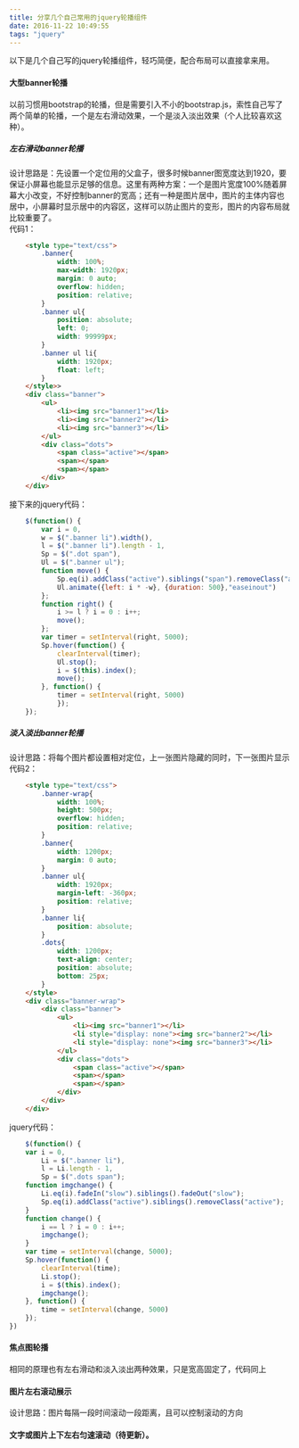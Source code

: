 ```yaml
---
title: 分享几个自己常用的jquery轮播组件
date: 2016-11-22 10:49:55
tags: "jquery"
---
```

以下是几个自己写的jquery轮播组件，轻巧简便，配合布局可以直接拿来用。  
<!--more-->  
#### 大型banner轮播
以前习惯用bootstrap的轮播，但是需要引入不小的bootstrap.js，索性自己写了两个简单的轮播，一个是左右滑动效果，一个是淡入淡出效果（个人比较喜欢这种）。
##### 左右滑动banner轮播
设计思路是：先设置一个定位用的父盒子，很多时候banner图宽度达到1920，要保证小屏幕也能显示足够的信息。这里有两种方案：一个是图片宽度100%随着屏幕大小改变，不好控制banner的宽高；还有一种是图片居中，图片的主体内容也居中，小屏幕时显示居中的内容区，这样可以防止图片的变形，图片的内容布局就比较重要了。  
代码1：  
```html
    <style type="text/css">
        .banner{
            width: 100%;
            max-width: 1920px;
            margin: 0 auto;
            overflow: hidden;
            position: relative;
        }
        .banner ul{
            position: absolute;
            left: 0;
            width: 99999px;
        }
        .banner ul li{
            width: 1920px;
            float: left;
        }
    </style>>
    <div class="banner">
        <ul>
            <li><img src="banner1"></li>
            <li><img src="banner2"></li>
            <li><img src="banner3"></li>
        </ul>
        <div class="dots">
            <span class="active"></span>
            <span></span>
            <span></span>
        </div>
    </div>
```
接下来的jquery代码：
```js
    $(function() {
        var i = 0,
        w = $(".banner li").width(),
        l = $(".banner li").length - 1,
        Sp = $(".dot span"),
        Ul = $(".banner ul");
        function move() {
            Sp.eq(i).addClass("active").siblings("span").removeClass("active");
            Ul.animate({left: i * -w}, {duration: 500},"easeinout")
        };
        function right() {
            i >= l ? i = 0 : i++;
            move();
        };
        var timer = setInterval(right, 5000);
        Sp.hover(function() {
            clearInterval(timer);
            Ul.stop();
            i = $(this).index();
            move();
        }, function() {
            timer = setInterval(right, 5000)
            });
    });
```
##### 淡入淡出banner轮播
设计思路：将每个图片都设置相对定位，上一张图片隐藏的同时，下一张图片显示  
代码2：
```html
    <style type="text/css">
        .banner-wrap{
            width: 100%;
            height: 500px;
            overflow: hidden;
            position: relative;
        }
        .banner{
            width: 1200px;
            margin: 0 auto;
        }
        .banner ul{
            width: 1920px;
            margin-left: -360px;
            position: relative;
        }
        .banner li{
            position: absolute;
        }
        .dots{
            width: 1200px;
            text-align: center;
            position: absolute;
            bottom: 25px;   
        }
    </style>
    <div class="banner-wrap">
        <div class="banner">
            <ul>
                <li><img src="banner1"></li>
                <li style="display: none"><img src="banner2"></li>
                <li style="display: none"><img src="banner3"></li>
            </ul>
            <div class="dots">
                <span class="active"></span>
                <span></span>
                <span></span>
            </div>
        </div>
    </div>
```
jquery代码：
```js
    $(function() {
    var i = 0,
        Li = $(".banner li"),
        l = Li.length - 1,
        Sp = $(".dots span");
    function imgchange() {
        Li.eq(i).fadeIn("slow").siblings().fadeOut("slow");
        Sp.eq(i).addClass("active").siblings().removeClass("active");
    }
    function change() {
        i == l ? i = 0 : i++;
        imgchange();
    }
    var time = setInterval(change, 5000);
    Sp.hover(function() {
        clearInterval(time);
        Li.stop();
        i = $(this).index();
        imgchange();
    }, function() {
        time = setInterval(change, 5000)
    });
})
```
#### 焦点图轮播
相同的原理也有左右滑动和淡入淡出两种效果，只是宽高固定了，代码同上
#### 图片左右滚动展示
设计思路：图片每隔一段时间滚动一段距离，且可以控制滚动的方向
#### 文字或图片上下左右匀速滚动（待更新）。